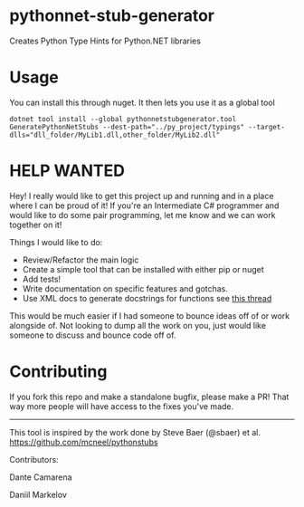 # pythonnet-stub-generator
Creates Python Type Hints for Python.NET libraries

# Usage
You can install this through nuget. It then lets you use it as a global tool

```
dotnet tool install --global pythonnetstubgenerator.tool
GeneratePythonNetStubs --dest-path="../py_project/typings" --target-dlls="dll_folder/MyLib1.dll,other_folder/MyLib2.dll"
```

# HELP WANTED

Hey! I really would like to get this project up and running and in a place where I can be proud of it!
If you're an Intermediate C# programmer and would like to do some pair programming, let me know and we can work together on it!

Things I would like to do:
- Review/Refactor the main logic
- Create a simple tool that can be installed with either pip or nuget
- Add tests!
- Write documentation on specific features and gotchas.
- Use XML docs to generate docstrings for functions see [this thread](https://github.com/pythonnet/pythonnet/issues/374)

This would be much easier if I had someone to bounce ideas off of or work alongside of.
Not looking to dump all the work on you, just would like someone to discuss and bounce code off of.

# Contributing

If you fork this repo and make a standalone bugfix, please make a PR!
That way more people will have access to the fixes you've made.


---------

This tool is inspired by the work done by Steve Baer (@sbaer) et al.  https://github.com/mcneel/pythonstubs

Contributors:

Dante Camarena

Daniil Markelov
